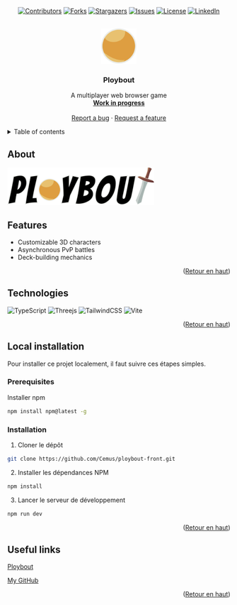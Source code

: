 <a id="readme-top"></a>

<div align="center">

[![Contributors][contributors-shield]](https://github.com/Cemus/ploybout-front/graphs/contributors)
[![Forks][forks-shield]](https://github.com/Cemus/ploybout-front/network/members)
[![Stargazers][stars-shield]](https://github.com/Cemus/ploybout-front/stargazers)
[![Issues][issues-shield]](https://github.com/Cemus/ploybout-front/issues)
[![License][license-shield]](https://github.com/Cemus/ploybout-front/blob/main/LICENSE)
[![LinkedIn][linkedin-shield]](https://www.linkedin.com/in/kevin-lionnet/)

</div>

<br />
<div align="center">
<a href='https://github.com/Cemus/ploybout-front'>
<img src="public/favicon/ploybout.svg" alt="Logo" width="80" height="80">
</a>

<h3 align='center'>Ploybout</h3>

<p align="center">
A multiplayer web browser game
<br />
<a href='https://github.com/Cemus/ploybout-front'><strong>Work in progress</strong></a>
<br />
<br />
<a href=https://github.com/Cemus/ploybout-front/issues/new?labels=bug&template=bug-report---.md>Report a bug</a>
&middot;
<a href=https://github.com/Cemus/ploybout-front/issues/new?labels=enhancement&template=feature-request---.md>Request a feature</a>
</p>
</div>

<details>
<summary>Table of contents</summary>
<ol>
<li>
<a href='#about'>About</a>
<ul>
<li><a href=#technologies>Technologies</a></li>
</ul>
</li>
<li>
<a href='#local-installation'>Local installation</a>
<ul>
<li><a href='#prerequisites'>Prerequisites</a></li>
<li><a href=#installation>Installation</a></li>
</ul>
</li>
<li><a href=#useful-links>Useful links</a></li>
</ol>
</details>

## About

[![Ploybout Screenshot](screenshot.png)](https://github.com/Cemus/ploybout-front)

## Features

- Customizable 3D characters
- Asynchronous PvP battles
- Deck-building mechanics

<p align='right'>(<a href='#readme-top'>Retour en haut</a>)</p>

## Technologies

![TypeScript](https://img.shields.io/badge/typescript-%23007ACC.svg?style=for-the-badge&logo=typescript&logoColor=white)
![Threejs](https://img.shields.io/badge/threejs-black?style=for-the-badge&logo=three.js&logoColor=white)
![TailwindCSS](https://img.shields.io/badge/tailwindcss-%2338B2AC.svg?style=for-the-badge&logo=tailwind-css&logoColor=white)
![Vite](https://img.shields.io/badge/vite-%23646CFF.svg?style=for-the-badge&logo=vite&logoColor=white)

<p align='right'>(<a href='#readme-top'>Retour en haut</a>)</p>

## Local installation

Pour installer ce projet localement, il faut suivre ces étapes simples.

### Prerequisites

Installer npm

```sh
npm install npm@latest -g
```

### Installation

1. Cloner le dépôt

```sh
git clone https://github.com/Cemus/ploybout-front.git
```

2. Installer les dépendances NPM

```sh
npm install
```

3. Lancer le serveur de développement

```js
npm run dev
```

<p align='right'>(<a href='#readme-top'>Retour en haut</a>)</p>

## Useful links

[Ploybout](https://cemus.github.io/ploybout-front/)

[My GitHub](https://github.com/Cemus)

<p align='right'>(<a href='#readme-top'>Retour en haut</a>)</p>

[contributors-shield]: https://img.shields.io/github/contributors/Cemus/ploybout-front.svg?style=for-the-badge
[contributors-url]: https://github.com/Cemus/ploybout-front/graphs/contributors
[forks-shield]: https://img.shields.io/github/forks/Cemus/ploybout-front.svg?style=for-the-badge
[forks-url]: https://github.com/Cemus/ploybout-front/network/members
[stars-shield]: https://img.shields.io/github/stars/Cemus/ploybout-front.svg?style=for-the-badge
[stars-url]: https://github.com/Cemus/ploybout-front/stargazers
[issues-shield]: https://img.shields.io/github/issues/Cemus/ploybout-front.svg?style=for-the-badge
[issues-url]: https://github.com/Cemus/ploybout-front/issues
[license-shield]: https://img.shields.io/github/license/Cemus/ploybout-front?style=for-the-badge
[license-url]: https://github.com/Cemus/ploybout-front/blob/main/LICENSE
[linkedin-shield]: https://img.shields.io/badge/-LinkedIn-black.svg?style=for-the-badge&logo=linkedin&colorB=555
